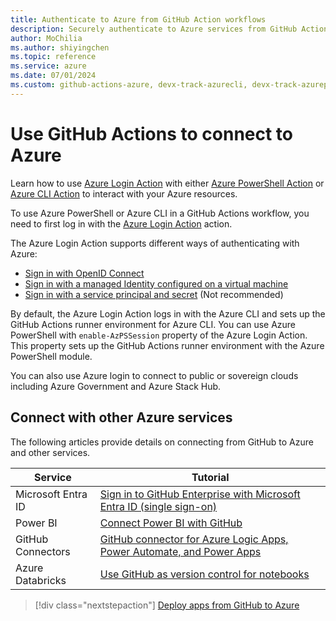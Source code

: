 ```yaml
--- 
title: Authenticate to Azure from GitHub Action workflows
description: Securely authenticate to Azure services from GitHub Actions workflows using Azure Login Action and manage your Azure resources.
author: MoChilia 
ms.author: shiyingchen 
ms.topic: reference
ms.service: azure 
ms.date: 07/01/2024
ms.custom: github-actions-azure, devx-track-azurecli, devx-track-azurepowershell, linux-related-content
---
```


# Use GitHub Actions to connect to Azure

Learn how to use [Azure Login Action](https://github.com/Azure/login) with either [Azure PowerShell Action](https://github.com/Azure/PowerShell) or [Azure CLI Action](https://github.com/Azure/CLI) to interact with your Azure resources.

To use Azure PowerShell or Azure CLI in a GitHub Actions workflow, you need to first log in with the [Azure Login Action](https://github.com/marketplace/actions/azure-login) action.

The Azure Login Action supports different ways of authenticating with Azure:

* [Sign in with OpenID Connect](connect-from-azure-oidc.md) 
* [Sign in with a managed Identity configured on a virtual machine](connect-from-azure-identity.md)
* [Sign in with a service principal and secret](connect-from-azure-secret.md) (Not recommended)

By default, the Azure Login Action logs in with the Azure CLI and sets up the GitHub Actions runner environment for Azure CLI. You can use Azure PowerShell with `enable-AzPSSession` property of the Azure Login Action. This property sets up the GitHub Actions runner environment with the Azure PowerShell module.

You can also use Azure login to connect to public or sovereign clouds including Azure Government and Azure Stack Hub.

## Connect with other Azure services

The following articles provide details on connecting from GitHub to Azure and other services.  

| Service | Tutorial |
|-|-|
| Microsoft Entra ID | [Sign in to GitHub Enterprise with Microsoft Entra ID (single sign-on)](/azure/active-directory/saas-apps/github-tutorial)
| Power BI | [Connect Power BI with GitHub](/power-bi/service-connect-to-github)
| GitHub Connectors | [GitHub connector for Azure Logic Apps, Power Automate, and Power Apps](/connectors/github/)
| Azure Databricks | [Use GitHub as version control for notebooks](/azure/databricks/notebooks/github-version-control) 

> [!div class="nextstepaction"]
> [Deploy apps from GitHub to Azure](deploy-to-azure.md)
